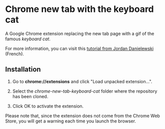 # Chrome new tab with the keyboard cat

A Google Chrome extension replacing the new tab page with a gif of the famous *keyboard cat*.

For more information, you can visit this [tutorial from Jordan Danielewski](https://notes.jordandanielewski.com/creer-une-extension-chrome-qui-remplace-la-page-de-nouvel-onglet/) (French).

## Installation

1) Go to **chrome://extensions** and click "Load unpacked extension...".

2) Select the *chrome-new-tab-keyboard-cat* folder where the repository has been cloned.

3) Click OK to activate the extension.

Please note that, since the extension does not come from the Chrome Web Store, you will get a warning each time you launch the browser.
